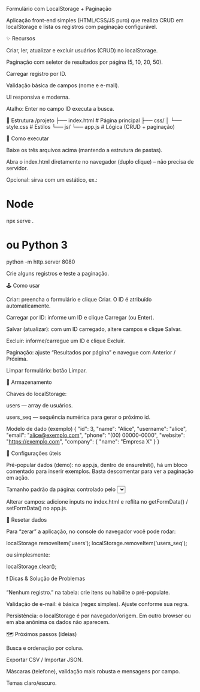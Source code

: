Formulário com LocalStorage + Paginação

Aplicação front-end simples (HTML/CSS/JS puro) que realiza CRUD em localStorage e lista os registros com paginação configurável.

✨ Recursos

Criar, ler, atualizar e excluir usuários (CRUD) no localStorage.

Paginação com seletor de resultados por página (5, 10, 20, 50).

Carregar registro por ID.

Validação básica de campos (nome e e-mail).

UI responsiva e moderna.

Atalho: Enter no campo ID executa a busca.

🧱 Estrutura
/projeto
  ├── index.html        # Página principal
  ├── css/
  │     └── style.css   # Estilos
  └── js/
        └── app.js      # Lógica (CRUD + paginação)

🚀 Como executar

Baixe os três arquivos acima (mantendo a estrutura de pastas).

Abra o index.html diretamente no navegador (duplo clique) – não precisa de servidor.

Opcional: sirva com um estático, ex.:

# Node
npx serve .
# ou Python 3
python -m http.server 8080


Crie alguns registros e teste a paginação.

🕹️ Como usar

Criar: preencha o formulário e clique Criar. O ID é atribuído automaticamente.

Carregar por ID: informe um ID e clique Carregar (ou Enter).

Salvar (atualizar): com um ID carregado, altere campos e clique Salvar.

Excluir: informe/carregue um ID e clique Excluir.

Paginação: ajuste “Resultados por página” e navegue com Anterior / Próxima.

Limpar formulário: botão Limpar.

💾 Armazenamento

Chaves do localStorage:

users — array de usuários.

users_seq — sequência numérica para gerar o próximo id.

Modelo de dado (exemplo)
{
  "id": 3,
  "name": "Alice",
  "username": "alice",
  "email": "alice@exemplo.com",
  "phone": "(00) 00000-0000",
  "website": "https://exemplo.com",
  "company": { "name": "Empresa X" }
}

🔧 Configurações úteis

Pré-popular dados (demo): no app.js, dentro de ensureInit(), há um bloco comentado para inserir exemplos. Basta descomentar para ver a paginação em ação.

Tamanho padrão da página: controlado pelo <select id="pageSize"> no index.html (padrão 10).

Alterar campos: adicione inputs no index.html e reflita no getFormData() / setFormData() no app.js.

🧹 Resetar dados

Para “zerar” a aplicação, no console do navegador você pode rodar:

localStorage.removeItem('users');
localStorage.removeItem('users_seq');


ou simplesmente:

localStorage.clear();

❗ Dicas & Solução de Problemas

“Nenhum registro.” na tabela: crie itens ou habilite o pré-populate.

Validação de e-mail: é básica (regex simples). Ajuste conforme sua regra.

Persistência: o localStorage é por navegador/origem. Em outro browser ou em aba anônima os dados não aparecem.

🗺️ Próximos passos (ideias)

Busca e ordenação por coluna.

Exportar CSV / Importar JSON.

Máscaras (telefone), validação mais robusta e mensagens por campo.

Temas claro/escuro.
